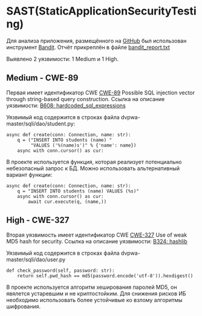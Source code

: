 # SAST(StaticApplicationSecurityTesting)

Для анализа приложения, размещённого на [GitHub](https://github.com/anxolerd/dvpwa) был использован инструмент [Bandit](https://bandit.readthedocs.io/en/latest/index.html). Отчёт прикреплён в файле [bandit_report.txt](/reports/bandit_report.txt)

Выявлено 2 уязвимости: 1 Medium и 1 High.

## Medium - CWE-89
Первая имеет идентификатор CWE [CWE-89](https://cwe.mitre.org/data/definitions/89.html) Possible SQL injection vector through string-based query construction.
Ссылка на описание уязвимости: [B608: hardcoded_sql_expressions](https://bandit.readthedocs.io/en/1.8.3/plugins/b608_hardcoded_sql_expressions.html)

Уязвимый код содержится в строках файла dvpwa-master/sqli/dao/student.py:
```
async def create(conn: Connection, name: str):
    q = ("INSERT INTO students (name) "
         "VALUES ('%(name)s')" % {'name': name})
    async with conn.cursor() as cur:
```
В проекте используется функция, которая реализует потенциально небезопасный запрос к БД.
Можно использовать альтернативный вариант функции:
~~~
async def create(conn: Connection, name: str):
    q = "INSERT INTO students (name) VALUES (%s)"
    async with conn.cursor() as cur:
        await cur.execute(q, (name,))
~~~

## High - CWE-327
Вторая уязвимость имеет идентификатор CWE [CWE-327](https://cwe.mitre.org/data/definitions/327.html) Use of weak MD5 hash for security.
Ссылка на описание уязвимости: [B324: hashlib](https://bandit.readthedocs.io/en/1.8.3/plugins/b324_hashlib.html)

Уязвимый код содержится в строках файла dvpwa-master/sqli/dao/user.py
```
def check_password(self, password: str):
    return self.pwd_hash == md5(password.encode('utf-8')).hexdigest()
```
В проекте используется алгоритм хеширования паролей MD5, он явялется устаревшим и не криптостойким.
Для снижения рисков ИБ необходимо использовать более устойчивые ко взлому алгоритмы шифрования.
